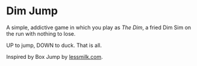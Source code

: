 # Dim Jump

A simple, addictive game in which you play as *The Dim*, a fried Dim Sim on the run with nothing to lose.

UP to jump, DOWN to duck. That is all.

Inspired by Box Jump by [lessmilk.com](http://lessmilk.com/).
